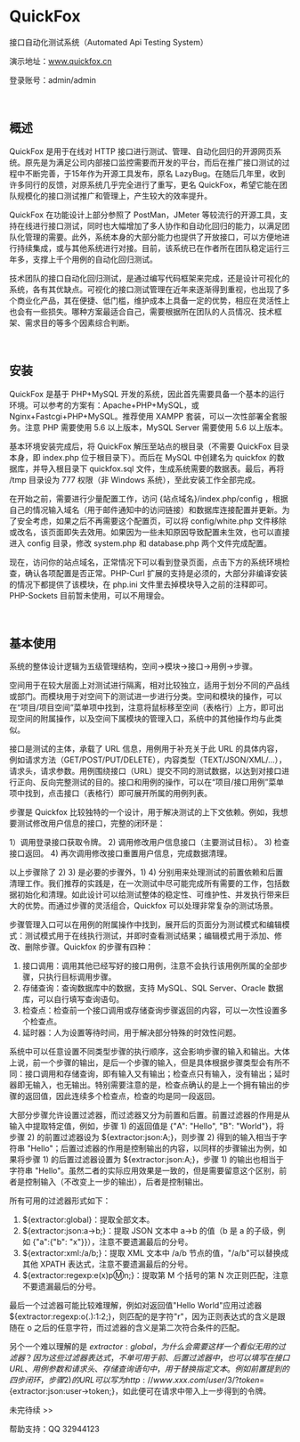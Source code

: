 # QuickFox
接口自动化测试系统（Automated Api Testing System）

演示地址：www.quickfox.cn 

登录账号：admin/admin

&nbsp;

## 概述

QuickFox 是用于在线对 HTTP 接口进行测试、管理、自动化回归的开源网页系统。原先是为满足公司内部接口监控需要而开发的平台，而后在推广接口测试的过程中不断完善，于15年作为开源工具发布，原名 LazyBug。在随后几年里，收到许多同行的反馈，对原系统几乎完全进行了重写，更名 QuickFox，希望它能在团队规模化的接口测试推广和管理上，产生较大的效率提升。

QuickFox 在功能设计上部分参照了 PostMan，JMeter 等较流行的开源工具，支持在线进行接口测试，同时也大幅增加了多人协作和自动化回归的能力，以满足团队化管理的需要。此外，系统本身的大部分能力也提供了开放接口，可以方便地进行持续集成，或与其他系统进行对接。目前，该系统已在作者所在团队稳定运行三年多，支撑上千个用例的自动化回归测试。

技术团队的接口自动化回归测试，是通过编写代码框架来完成，还是设计可视化的系统，各有其优缺点。可视化的接口测试管理在近年来逐渐得到重视，也出现了多个商业化产品，其在便捷、低门槛，维护成本上具备一定的优势，相应在灵活性上也会有一些损失。哪种方案最适合自己，需要根据所在团队的人员情况、技术框架、需求目的等多个因素综合判断。

&nbsp;

## 安装

QuickFox 是基于 PHP+MySQL 开发的系统，因此首先需要具备一个基本的运行环境。可以参考的方案有：Apache+PHP+MySQL，或 Nginx+Fastcgi+PHP+MySQL。推荐使用 XAMPP 套装，可以一次性部署全套服务。注意 PHP 需要使用 5.6 以上版本，MySQL Server 需要使用 5.6 以上版本。

基本环境安装完成后，将 QuickFox 解压至站点的根目录（不需要 QuickFox 目录本身，即 index.php 位于根目录下）。而后在 MySQL 中创建名为 quickfox 的数据库，并导入根目录下 quickfox.sql 文件，生成系统需要的数据表。最后，再将 /tmp 目录设为 777 权限（非 Windows 系统），至此安装工作全部完成。

在开始之前，需要进行少量配置工作，访问 {站点域名}/index.php/config ，根据自己的情况输入域名（用于邮件通知中的访问链接）和数据库连接配置并更新。为了安全考虑，如果之后不再需要这个配置页，可以将 config/white.php 文件移除或改名，该页面即失去效用。如果因为一些未知原因导致配置未生效，也可以直接进入 config 目录，修改 system.php 和 database.php 两个文件完成配置。

现在，访问你的站点域名，正常情况下可以看到登录页面，点击下方的系统环境检查，确认各项配置是否正常。PHP-Curl 扩展的支持是必须的，大部分非编译安装的情况下都提供了该模块，在 php.ini 文件里去掉模块导入之前的注释即可。PHP-Sockets 目前暂未使用，可以不用理会。

&nbsp;

## 基本使用

系统的整体设计逻辑为五级管理结构，空间->模块->接口->用例->步骤。

空间用于在较大层面上对测试进行隔离，相对比较独立，适用于划分不同的产品线或部门。而模块用于对空间下的测试进一步进行分类。空间和模块的操作，可以在“项目/项目空间”菜单项中找到，注意将鼠标移至空间（表格行）上方，即可出现空间的附属操作，以及空间下属模块的管理入口，系统中的其他操作均与此类似。

接口是测试的主体，承载了 URL 信息，用例用于补充关于此 URL 的具体内容，例如请求方法（GET/POST/PUT/DELETE），内容类型（TEXT/JSON/XML/...），请求头，请求参数。用例围绕接口（URL）提交不同的测试数据，以达到对接口进行正向、反向完整测试的目的。接口和用例的操作，可以在“项目/接口用例”菜单项中找到，点击接口（表格行）即可展开所属的用例列表。

步骤是 Quickfox 比较独特的一个设计，用于解决测试的上下文依赖。例如，我想要测试修改用户信息的接口，完整的闭环是：

1）调用登录接口获取令牌。
2) 调用修改用户信息接口（主要测试目标）。
3) 检查接口返回。 
4) 再次调用修改接口重置用户信息，完成数据清理。

以上步骤除了 2) 3) 是必要的步骤外，1) 4) 分别用来处理测试的前置依赖和后置清理工作。我们推荐的实践是，在一次测试中尽可能完成所有需要的工作，包括数据初始化和清理。如此设计可以给测试整体的稳定性、可维护性、并发执行带来巨大的优势。而通过步骤的灵活组合，Quickfox 可以处理非常复杂的测试场景。

步骤管理入口可以在用例的附属操作中找到，展开后的页面分为测试模式和编辑模式：测试模式用于在线执行测试，并即时查看测试结果；编辑模式用于添加、修改、删除步骤。Quickfox 的步骤有四种：

1) 接口调用：调用其他已经写好的接口用例，注意不会执行该用例所属的全部步骤，只执行目标调用步骤。
2) 存储查询：查询数据库中的数据，支持 MySQL、SQL Server、Oracle 数据库，可以自行填写查询语句。
3) 检查点：检查前一个接口调用或存储查询步骤返回的内容，可以一次性设置多个检查点。
4) 延时器：人为设置等待时间，用于解决部分特殊的时效性问题。

系统中可以任意设置不同类型步骤的执行顺序，这会影响步骤的输入和输出。大体上说，前一个步骤的输出，是后一个步骤的输入，但是具体根据步骤类型会有所不同：接口调用和存储查询，即有输入又有输出；检查点只有输入，没有输出；延时器即无输入，也无输出。特别需要注意的是，检查点确认的是上一个拥有输出的步骤的返回值，因此连续多个检查点，检查的均是同一段返回。

大部分步骤允许设置过滤器，而过滤器又分为前置和后置。前置过滤器的作用是从输入中提取特定值，例如，步骤 1) 的返回值是 {"A": "Hello", "B": "World"}，将步骤 2) 的前置过滤器设为 ${extractor:json:A;}，则步骤 2) 得到的输入相当于字符串 "Hello"；后置过滤器的作用是控制输出的内容，以同样的步骤输出为例，如果将步骤 1) 的后置过滤器设置为 ${extractor:json:A;}，步骤 1) 的输出也相当于字符串 "Hello"。虽然二者的实际应用效果是一致的，但是需要留意这个区别，前者是控制输入（不改变上一步的输出），后者是控制输出。

所有可用的过滤器形式如下：

1) ${extractor:global}：提取全部文本。
2) ${extractor:json:a->b;}：提取 JSON 文本中 a->b 的值（b 是 a 的子级，例如 {"a":{"b": "x"}}），注意不要遗漏最后的分号。
3) ${extractor:xml:/a/b;}：提取 XML 文本中 /a/b 节点的值，"/a/b"可以替换成其他 XPATH 表达式，注意不要遗漏最后的分号。
4) ${extractor:regexp:e(x)p:m:n;}：提取第 M 个括号的第 N 次正则匹配，注意不要遗漏最后的分号。

最后一个过滤器可能比较难理解，例如对返回值"Hello World"应用过滤器 ${extractor:regexp:o(.):1:2;}，则匹配的是字符"r"，因为正则表达式的含义是跟随在 o 之后的任意字符，而过滤器的含义是第二次符合条件的匹配。

另个一个难以理解的是 ${extractor:global}，为什么会需要这样一个看似无用的过滤器？因为这些过滤器表达式，不单可用于前、后置过滤器中，也可以填写在接口 URL、用例参数和请求头、存储查询语句中，用于替换指定文本。例如前置提到的四步闭环，步骤 2) 的 URL 可以写为 http://www.xxx.com/user/3/?token=${extractor:json:user->token;}，如此便可在请求中带入上一步得到的令牌。

未完待续 >>

帮助支持：QQ 32944123
